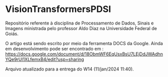 # VisionTransformersPDSI
Repositório referente à disciplina de Processamento de Dados, Sinais e Imagens ministrada pelo professor Aldo Diaz na Universidade Federal de Goiás.

O artigo está sendo escrito por meio da ferramenta DOCS da Google. Ainda em desenvolvimento pode ser encontrado em : https://docs.google.com/document/d/18ObmWF6EqUsxBsU7LEjDdJWAdhnYQe9rUl1XLfemxB4/edit?usp=sharing

Arquivo atualizado para a entrega do W14 (11/jan/2024 11:40). 
